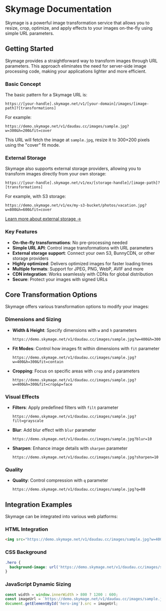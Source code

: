 # Skymage Documentation

Skymage is a powerful image transformation service that allows you to resize, crop, optimize, and apply effects to your images on-the-fly using simple URL parameters.

## Getting Started

Skymage provides a straightforward way to transform images through URL parameters. This approach eliminates the need for server-side image processing code, making your applications lighter and more efficient.

### Basic Concept

The basic pattern for a Skymage URL is:

```
https://[your-handle].skymage.net/v1/[your-domain]/images/[image-path]?[transformations]
```

For example:

```
https://demo.skymage.net/v1/daudau.cc/images/sample.jpg?w=300&h=200&fit=cover
```

This URL will fetch the image at `sample.jpg`, resize it to 300×200 pixels using the "cover" fit mode.

### External Storage

Skymage also supports external storage providers, allowing you to transform images directly from your own storage:

```
https://[your-handle].skymage.net/v1/ex/[storage-handle]/[image-path]?[transformations]
```

For example, with S3 storage:

```
https://demo.skymage.net/v1/ex/my-s3-bucket/photos/vacation.jpg?w=800&h=600&fit=cover
```

[Learn more about external storage →](/external-storage.md)

### Key Features

- **On-the-fly transformations**: No pre-processing needed
- **Simple URL API**: Control image transformations with URL parameters
- **External storage support**: Connect your own S3, BunnyCDN, or other storage providers
- **Highly optimized**: Delivers optimized images for faster loading times
- **Multiple formats**: Support for JPEG, PNG, WebP, AVIF and more
- **CDN integration**: Works seamlessly with CDNs for global distribution
- **Secure**: Protect your images with signed URLs

## Core Transformation Options

Skymage offers various transformation options to modify your images:

### Dimensions and Sizing

- **Width & Height**: Specify dimensions with `w` and `h` parameters
  ```
  https://demo.skymage.net/v1/daudau.cc/images/sample.jpg?w=400&h=300
  ```

- **Fit Modes**: Control how images fit within dimensions with `fit` parameter
  ```
  https://demo.skymage.net/v1/daudau.cc/images/sample.jpg?w=400&h=300&fit=contain
  ```

- **Cropping**: Focus on specific areas with `crop` and `p` parameters
  ```
  https://demo.skymage.net/v1/daudau.cc/images/sample.jpg?w=400&h=300&fit=crop&p=face
  ```

### Visual Effects

- **Filters**: Apply predefined filters with `filt` parameter
  ```
  https://demo.skymage.net/v1/daudau.cc/images/sample.jpg?filt=grayscale
  ```

- **Blur**: Add blur effect with `blur` parameter
  ```
  https://demo.skymage.net/v1/daudau.cc/images/sample.jpg?blur=10
  ```

- **Sharpen**: Enhance image details with `sharpen` parameter
  ```
  https://demo.skymage.net/v1/daudau.cc/images/sample.jpg?sharpen=10
  ```

### Quality

- **Quality**: Control compression with `q` parameter
  ```
  https://demo.skymage.net/v1/daudau.cc/images/sample.jpg?q=80
  ```

## Integration Examples

Skymage can be integrated into various web platforms:

### HTML Integration

```html
<img src="https://demo.skymage.net/v1/daudau.cc/images/sample.jpg?w=400" alt="Sample Image">
```

### CSS Background

```css
.hero {
  background-image: url('https://demo.skymage.net/v1/daudau.cc/images/sample.jpg?w=1200&h=600&fit=cover');
}
```

### JavaScript Dynamic Sizing

```javascript
const width = window.innerWidth > 800 ? 1200 : 600;
const imageUrl = `https://demo.skymage.net/v1/daudau.cc/images/sample.jpg?w=${width}`;
document.getElementById('hero-img').src = imageUrl;
```
